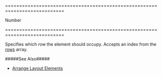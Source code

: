 ===========================================================================
<!--type-->Number<!--/type-->
===========================================================================

<!--shortDescription-->
Specifies which row the element should occupy. Accepts an index from the [rows](/Documentation/ApiReference/UI_Widgets/dxResponsiveBox/Configuration/rows/) array.
<!--/shortDescription-->

<!--fullDescription-->
#####See Also#####
- [Arrange Layout Elements](/Documentation/Guide/Widgets/ResponsiveBox/Arrange_Layout_Elements/)
<!--/fullDescription-->